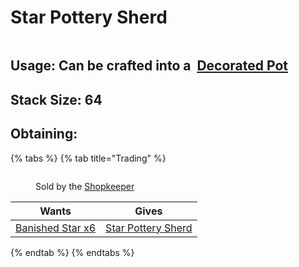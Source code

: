 # Star Pottery Sherd

<figure><img src="https://github.com/user-attachments/assets/0eab2ff3-ca98-4521-8fd3-70d1940b1da0" alt=""><figcaption></figcaption></figure>



## Usage: Can be crafted into a <img src="https://minecraft.wiki/images/thumb/Decorated_Pot_(N)_JE2_BE2.png/150px-Decorated_Pot_(N)_JE2_BE2.png?1209f" alt="" data-size="line"> [Decorated Pot](https://minecraft.wiki/w/Decorated\_Pot)

## <img src="https://minecraft.wiki/images/Light_Gray_Bundle_JE1_BE1.png?b552e" alt="" data-size="line">Stack Size: 64

## Obtaining:

{% tabs %}
{% tab title="Trading" %}
<figure><img src="https://github.com/ItsMePok/PFE/assets/136857747/fe224e70-cbe3-4056-ad9f-48367bd2edd4" alt=""><figcaption><p>Sold by the <a href="../../mobs/traders/shopkeeper.md">Shopkeeper</a></p></figcaption></figure>



| Wants                                                                                                                                                                                       | Gives                                                                                                                                                          |
| ------------------------------------------------------------------------------------------------------------------------------------------------------------------------------------------- | -------------------------------------------------------------------------------------------------------------------------------------------------------------- |
| <img src="https://github.com/ItsMePok/PFE/assets/136857747/15a02353-f6d6-4420-8d56-9194e332a770" alt="" data-size="line">[Banished Star x6](../../items/banished-stars/banished-star-x6.md) | <img src="https://github.com/user-attachments/assets/0eab2ff3-ca98-4521-8fd3-70d1940b1da0" alt="" data-size="line">[Star Pottery Sherd](star-pottery-sherd.md) |


{% endtab %}
{% endtabs %}

